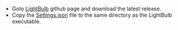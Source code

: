 - Goto [LightBulb](https://github.com/Tyrrrz/LightBulb) github page and download the latest release.
- Copy the [Settings.json](./Settings.json) file to the same directory as the LightBulb executable.
